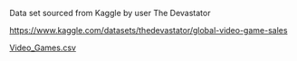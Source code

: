 Data set sourced from Kaggle by user The Devastator

https://www.kaggle.com/datasets/thedevastator/global-video-game-sales

[Video_Games.csv](https://github.com/andrwbrntt/Portfolio/files/13930056/Video_Games.csv)
